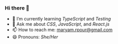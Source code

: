 ### Hi there 👋

* 🌱 I’m currently learning *TypeScript* and *Testing*
* 💬 Ask me about *CSS*, *JavaScript*, and *React.js*
* 📫 How to reach me: maryam.rpour@gmail.com
* 😄 Pronouns: *She/Her*
<!--
**maryamrmz/maryamrmz** is a ✨ _special_ ✨ repository because its `README.md` (this file) appears on your GitHub profile.

Here are some ideas to get you started:

- 🔭 I’m currently working on ...
- 🌱 I’m currently learning ...
- 👯 I’m looking to collaborate on ...
- 🤔 I’m looking for help with ...
- 💬 Ask me about ...
- 📫 How to reach me: ...
- 😄 Pronouns: ...
- ⚡ Fun fact: ...
-->
